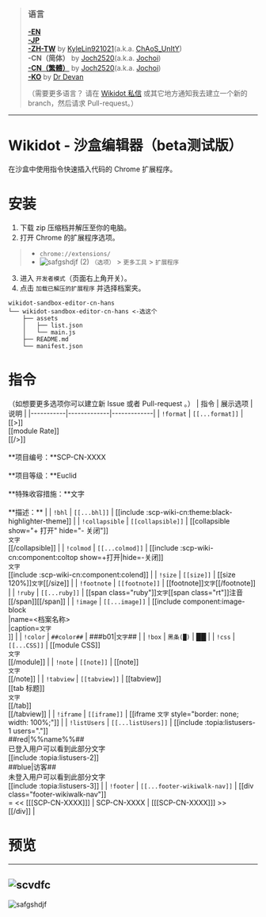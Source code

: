 > ### 语言
> [**-EN**](https://github.com/7happy7/wikidot-sandbox-editor/tree/master) <br />[**-JP**](https://github.com/7happy7/wikidot-sandbox-editor/tree/jp) <br />[**-ZH-TW**](https://github.com/7happy7/wikidot-sandbox-editor/tree/zh-tw) by [KyleLin921021](https://github.com/KyleLin921021)\(a.k.a. [ChAoS_UnItY](http://www.wikidot.com/user:info/chaos-unity)\) <br />**-CN（简体）** by [Joch2520](https://github.com/Joch2520)\(a.k.a. [Jochoi](http://www.wikidot.com/user:info/jochoi)\) <br />[**-CN（繁體）**](https://github.com/7happy7/wikidot-sandbox-editor/tree/cn-hant) by [Joch2520](https://github.com/Joch2520)\(a.k.a. [Jochoi](http://www.wikidot.com/user:info/jochoi)\) <br />[**-KO**](https://github.com/7happy7/wikidot-sandbox-editor/tree/ko) by [Dr Devan](http://www.wikidot.com/user:info/Dr-Devan) 
>
> （需要更多语言？ 请在 [Wikidot 私信](http://www.wikidot.com/account/messages#/new/3427263) 或其它地方通知我去建立一个新的 branch，然后请求 Pull-request。）
----
# Wikidot - 沙盒编辑器（beta测试版）
在沙盒中使用指令快速插入代码的 Chrome 扩展程序。

# 安装
1. 下载 zip 压缩档并解压至你的电脑。
2. 打开 Chrome 的扩展程序选项。
> * `chrome://extensions/`
> * ![safgshdjf (2)](https://user-images.githubusercontent.com/49482246/84563612-c54c4b80-ad97-11ea-9559-584dcc268f4f.png) `（选项）` > `更多工具` > `扩展程序`
3. 进入 `开发者模式`（页面右上角开关）。
4. 点击 `加载已解压的扩展程序` 并选择档案夹。
```
wikidot-sandbox-editor-cn-hans
└── wikidot-sandbox-editor-cn-hans <-选这个
    ├── assets
    │   ├── list.json
    │   └── main.js
    ├── README.md
    └── manifest.json
```
# 指令
（如想要更多选项你可以建立新 Issue 或者 Pull-request 。）
| 指令 | 展示选项 | 说明 |
|-----------|-------------|-------------|
| `!format` | `[[...format]]` | [[>]]<br />[[module Rate]]<br />[[/>]]<br /><br />\*\*项目编号：\*\*SCP-CN-XXXX<br /><br />\*\*项目等级：\*\*Euclid<br /><br />\*\*特殊收容措施：\*\*文字<br /><br />\*\*描述：\*\*  |
| `!bhl` | `[[...bhl]]` | [[include :scp-wiki-cn:theme:black-highlighter-theme]] |
| `!collapsible` | `[[collapsible]]` | [[collapsible show="+ 打开" hide="- 关闭"]]<br />`文字`<br />[[/collapsible]] |
| `!colmod` | `[[...colmod]]` | [[include :scp-wiki-cn:component:coltop show=+打开\|hide=-关闭]]<br />`文字`<br />[[include :scp-wiki-cn:component:colend]] |
| `!size` | `[[size]]` | [[size 120%]]`文字`[[/size]] |
| `!footnote` | `[[footnote]]` | [[footnote]]`文字`[[/footnote]] |
| `!ruby` | `[[...ruby]]` | [[span class="ruby"]]`文字`[[span class="rt"]]注音[[/span]][[/span]] |
| `!image` | `[[...image]]` | [[include component:image-block<br />\|name=\<档案名称\><br />\|caption=`文字`<br />]] |
| `!color` | `##color##` | ###b01\|`文字`## |
| `!box` | `黑条(█)` | ██ |
| `!css` | `[[...CSS]]` | [[module CSS]]<br />`文字`<br />[[/module]] |
| `!note` | `[[note]]` | [[note]]<br />`文字`<br />[[/note]] |
| `!tabview` | `[[tabview]]` | [[tabview]]<br />[[tab 标题]]<br />`文字`<br />[[/tab]]<br />[[/tabview]] |
| `!iframe` | `[[iframe]]` | [[iframe `文字` style=\"border: none; width: 100%;\"]] |
| `!listUsers` | `[[...listUsers]]` | [[include :topia:listusers-1 users="."]]<br />##red\|%%name%%##<br />已登入用户可以看到此部分文字<br />[[include :topia:listusers-2]]<br />##blue\|访客##<br />未登入用户可以看到此部分文字<br />[[include :topia:listusers-3]] |
| `!footer` | `[[...footer-wikiwalk-nav]]` | [[div class="footer-wikiwalk-nav"]]<br />= << [[[SCP-CN-XXXX]]] \| SCP-CN-XXXX \| [[[SCP-CN-XXXX]]] >><br />[[/div]] |

# 预览
----
![scvdfc](https://user-images.githubusercontent.com/49482246/85929610-5a4f5880-b8f1-11ea-9532-920656164240.png)
----
![safgshdjf](https://user-images.githubusercontent.com/49482246/85929632-7f43cb80-b8f1-11ea-8bdf-c57b5dd091d1.png)
